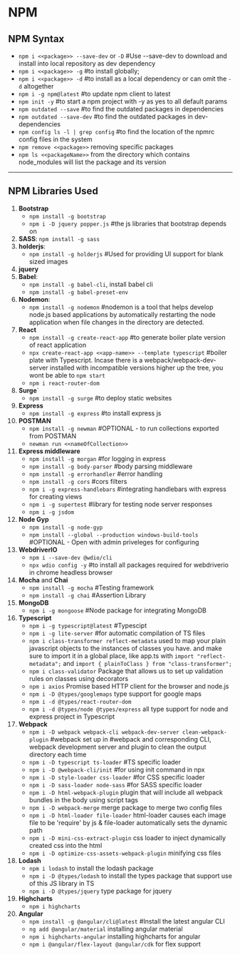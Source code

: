 # NPM

## NPM Syntax

- `npm i <<package>> --save-dev` or `-D` #Use --save-dev to download and install into local repository as dev dependency
- `npm i <<package>> -g` #to install globally;  
- `npm i <<package>> -d` #to install as a local dependency or can omit the `-d` altogether 
- `npm i -g npm@latest` #to update npm client to latest  
- `npm init -y` #to start a npm project with -y as yes to all default params  
- `npm outdated --save` #to find the outdated packages in dependencies  
- `npm outdated --save-dev` #to find the outdated packages in dev-dependencies  
- `npm config ls -l | grep config` #to find the location of the npmrc config files in the system  
- `npm remove <<package>>` removing specific packages
- `npm ls <<packageName>>` from the directory which contains node_modules will list the package and its version

---

## NPM Libraries Used

1. **Bootstrap**
    - `npm install -g bootstrap`
    - `npm i -D jquery popper.js` #the js libraries that bootstrap depends on
2. **SASS**: `npm install -g sass`
3. **holderjs**:
    - `npm install -g holderjs` #Used for providing UI support for blank sized images
4. **jquery**
5. **Babel**:
    - `npm install -g babel-cli`, install babel cli
    - `npm install -g babel-preset-env`
6. **Nodemon**:
    - `npm install -g nodemon` #nodemon is a tool that helps develop node.js based applications by automatically restarting the node application when file changes in the directory are detected.
7. **React**
    - `npm install -g create-react-app` #to generate boiler plate version of react application
    - `npx create-react-app <<app-name>> --template typescript` #boiler plate with Typescript.
    Incase there is a webpack/webpack-dev-server installed with incompatible versions higher up the tree, you wont be able to `npm start`  
    - `npm i react-router-dom`
8. **Surge**`
   - `npm install -g surge` #to deploy static websites
9. **Express**
    - `npm install -g express` #to install express js
10. **POSTMAN**
    - `npm install -g newman` #OPTIONAL - to run collections exported from POSTMAN
    - `newman run <<nameOfCollection>>`
11. **Express middleware**
    - `npm install -g morgan` #for logging in express
    - `npm install -g body-parser` #body parsing middleware
    - `npm install -g errorhandler` #error handling
    - `npm install -g cors` #cors filters
    - `npm i -g express-handlebars` #integrating handlebars with express for creating views
    - `npm i -g supertest` #library for testing node server responses
    - `npm i -g jsdom`
12. **Node Gyp**
    - `npm install -g node-gyp`  
    - `npm install --global --production windows-build-tools` #OPTIONAL -
    Open with admin priveleges for configuring
13. **WebdriverIO**
    - `npm i --save-dev @wdio/cli`  
    - `npx wdio config -y` #to install all packages required for webdriverio in chrome headless browser
14. **Mocha** and **Chai**
    - `npm install -g mocha` #Testing framework  
    - `npm install -g chai` #Assertion Library
15. **MongoDB**
    - `npm i -g mongoose` #Node package for integrating MongoDB
16. **Typescript**
    - `npm i -g typescript@latest` #Typescipt
    - `npm i -g lite-server` #for automatic compilation of TS files
    - `npm i class-transformer reflect-metadata` used to map your plain javascript objects to the instances of classes you have. and make sure to import it in a global place, like app.ts with `import "reflect-metadata";` and `import { plainToClass } from "class-transformer";`
    - `npm i class-validator` Package that allows us to set up validation rules on classes using decorators
    - `npm i axios` Promise based HTTP client for the browser and node.js
    - `npm i -D @types/googlemaps` type support for google maps
    - `npm i -d @types/react-router-dom`
    - `npm i -d @types/node @types/express` all type support for node and express project in Typescript
17. **Webpack**
    - `npm i -D webpack webpack-cli webpack-dev-server clean-webpack-plugin` #webpack set up in  #webpack and corresponding CLI, webpack development server and plugin to clean the output directory each time
    - `npm i -D typescript ts-loader`  #TS specific loader
    - `npm i -D @webpack-cli/init` #for using init command in npx
    - `npm i -D style-loader css-loader` #for CSS specific loader
    - `npm i -D sass-loader node-sass` #for SASS specific loader  
    - `npm i -D html-webpack-plugin`  plugin that will include all webpack bundles in the body using script tags
    - `npm i -D webpack-merge` merge package to merge two config files
    - `npm i -D html-loader file-loader` html-loader causes each image file to be 'require' by js & file-loader automatically sets the dynamic path
    - `npm i -D mini-css-extract-plugin` css loader to inject dynamically created css into the html
    - `npm i -D optimize-css-assets-webpack-plugin` minifying css files
18. **Lodash**
    - `npm i lodash` to install the lodash package
    - `npm i -D @types/lodash` to install the types package that support use of this JS library in TS
    - `npm i -D @types/jquery` type package for jquery
19. **Highcharts**
    - `npm i highcharts`
20. **Angular**
    - `npm install -g @angular/cli@latest` #Install the latest angular CLI
    - `ng add @angular/material` installing angular material
    - `npm i highcharts-angular` installing highcharts for angular
    - `npm i @angular/flex-layout @angular/cdk` for flex support
